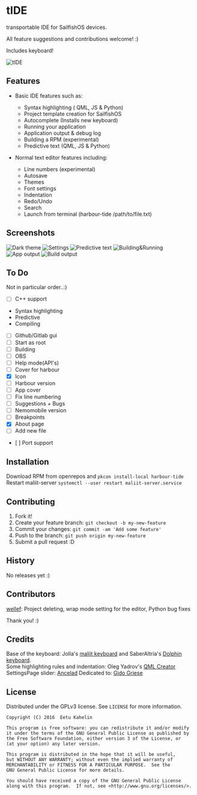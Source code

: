  
# tIDE

transportable IDE for SailfishOS devices.

All feature suggestions and contributions welcome! :)

Includes keyboard!

![tIDE](https://github.com/eekkelund/harbour-tIDE/blob/devel/tide/icons/128x128/harbour-tide.png?raw=true "tIDE")


## Features

* Basic IDE features such as:
  * Syntax highlighting ( QML, JS & Python)
  * Project template creation for SailfishOS
  * Autocomplete (Installs new keyboard)
  * Running your application
  * Application output & debug log
  * Building a RPM (experimental)
  * Predictive text (QML, JS & Python)

* Normal text editor features including:
  * Line numbers (experimental)
  * Autosave
  * Themes
  * Font settings
  * Indentation
  * Redo/Undo
  * Search
  * Launch from terminal (harbour-tide /path/to/file.txt)

## Screenshots

![Dark theme](https://cloud.githubusercontent.com/assets/11635400/21082871/471aff54-bfed-11e6-8a35-63c3fbb066a8.png "Dark theme in editor")
![Settings](https://cloud.githubusercontent.com/assets/11635400/21082870/471a3cfe-bfed-11e6-8792-a330cea85d68.png "Settings")
![Predictive text](https://cloud.githubusercontent.com/assets/11635400/21082873/471b61d8-bfed-11e6-9a6e-c328f6371804.png "Predictive text")
![Building&Running](https://cloud.githubusercontent.com/assets/11635400/21082872/471b3bb8-bfed-11e6-85da-31bc6aa4f333.png "Building & Running")
![App output](https://cloud.githubusercontent.com/assets/11635400/21133077/c1fb2ef0-c11f-11e6-869b-facc0689d669.png "App output")
![Build output](https://cloud.githubusercontent.com/assets/11635400/21133076/c1fa9ee0-c11f-11e6-9d8b-588c3f4b6780.png "Build output")
  
## To Do

Not in particular order..:)

- [ ]  C++ support
  * Syntax highlighting
  * Predictive
  * Compiling

- [ ] Github/Gitlab gui
- [ ] Start as root
- [ ] Building
- [ ] OBS
- [ ] Help mode(API's)
- [ ] Cover for harbour
- [X] Icon
- [ ] Harbour version
- [ ] App cover
- [ ] Fix line numbering
- [ ] Suggestions + Bugs
- [ ] Nemomobile version
- [ ] Breakpoints
- [X] About page
- [ ] Add new file
- [ ] Port support

## Installation

Download RPM from openrepos and `pkcon install-local harbour-tide`  
Restart maliit-server `systemctl --user restart maliit-server.service` 

## Contributing

1. Fork it!
2. Create your feature branch: `git checkout -b my-new-feature`
3. Commit your changes: `git commit -am 'Add some feature'`
4. Push to the branch: `git push origin my-new-feature`
5. Submit a pull request :D

## History

No releases yet :)

## Contributors

[wellef](https://github.com/wellef): Project deleting, wrap mode setting for the editor, Python bug fixes

Thank you! :)

## Credits

Base of the keyboard: Jolla's [maliit keyboard](https://github.com/maliit) and SaberAltria's [Dolphin keyboard](https://github.com/SaberAltria/harbour-dolphin-keyboard).  
Some highlighting rules and indentation: Oleg Yadrov's [QML Creator](https://github.com/olegyadrov/qmlcreator)  
SettingsPage slider: [Ancelad](https://github.com/Ancelad)
Dedicated to: [Gido Griese](https://talk.maemo.org/member.php?u=60993)

## License

Distributed under the GPLv3 license. See ``LICENSE`` for more information.
    
    Copyright (C) 2016  Eetu Kahelin

    This program is free software: you can redistribute it and/or modify
    it under the terms of the GNU General Public License as published by
    the Free Software Foundation, either version 3 of the License, or
    (at your option) any later version.

    This program is distributed in the hope that it will be useful,
    but WITHOUT ANY WARRANTY; without even the implied warranty of
    MERCHANTABILITY or FITNESS FOR A PARTICULAR PURPOSE.  See the
    GNU General Public License for more details.

    You should have received a copy of the GNU General Public License
    along with this program.  If not, see <http://www.gnu.org/licenses/>.
